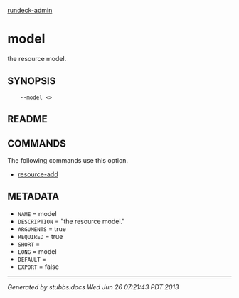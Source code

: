 [rundeck-admin](../../index.html)

# model

the resource model.

## SYNOPSIS

        --model <>

## README



## COMMANDS

The following commands use this option.

* [resource-add](../../commands/resource-add/index.html)

## METADATA

* `NAME` = model
* `DESCRIPTION` = "the resource model."
* `ARGUMENTS` = true
* `REQUIRED` = true
* `SHORT` = 
* `LONG` = model
* `DEFAULT` = 
* `EXPORT` = false

----

*Generated by stubbs:docs Wed Jun 26 07:21:43 PDT 2013*

